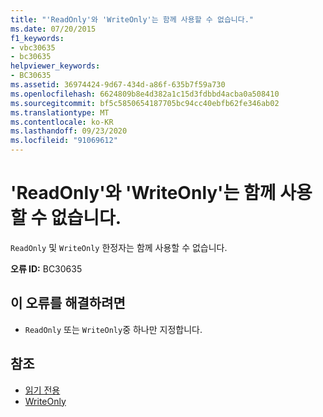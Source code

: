 ```yaml
---
title: "'ReadOnly'와 'WriteOnly'는 함께 사용할 수 없습니다."
ms.date: 07/20/2015
f1_keywords:
- vbc30635
- bc30635
helpviewer_keywords:
- BC30635
ms.assetid: 36974424-9d67-434d-a86f-635b7f59a730
ms.openlocfilehash: 6624809b8e4d382a1c15d3fdbbd4acba0a508410
ms.sourcegitcommit: bf5c5850654187705bc94cc40ebfb62fe346ab02
ms.translationtype: MT
ms.contentlocale: ko-KR
ms.lasthandoff: 09/23/2020
ms.locfileid: "91069612"
---
```

# <a name="readonly-and-writeonly-cannot-be-combined"></a>'ReadOnly'와 'WriteOnly'는 함께 사용할 수 없습니다.

`ReadOnly` 및 `WriteOnly` 한정자는 함께 사용할 수 없습니다.  
  
 **오류 ID:** BC30635  
  
## <a name="to-correct-this-error"></a>이 오류를 해결하려면  
  
- `ReadOnly` 또는 `WriteOnly`중 하나만 지정합니다.  
  
## <a name="see-also"></a>참조

- [읽기 전용](../language-reference/modifiers/readonly.md)
- [WriteOnly](../language-reference/modifiers/writeonly.md)
